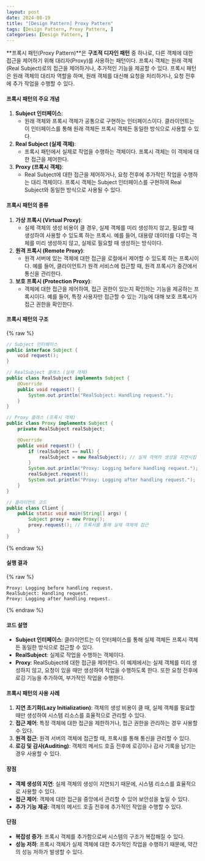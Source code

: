 ```yaml
---
layout: post
date: 2024-08-19
title: "[Design Pattern] Proxy Pattern"
tags: [Design Pattern, Proxy Pattern, ]
categories: [Design Pattern, ]
---
```



**프록시 패턴(Proxy Pattern)**은 **구조적 디자인 패턴** 중 하나로, 다른 객체에 대한 접근을 제어하기 위해 대리자(Proxy)를 사용하는 패턴이다. 프록시 객체는 원래 객체(Real Subject)로의 접근을 제어하거나, 추가적인 기능을 제공할 수 있다. 프록시 패턴은 원래 객체의 대리자 역할을 하며, 원래 객체를 대신해 요청을 처리하거나, 요청 전후에 추가 작업을 수행할 수 있다.


#### **프록시 패턴의 주요 개념**

1. **Subject 인터페이스**:
	- 원래 객체와 프록시 객체가 공통으로 구현하는 인터페이스이다. 클라이언트는 이 인터페이스를 통해 원래 객체든 프록시 객체든 동일한 방식으로 사용할 수 있다.
2. **Real Subject (실제 객체)**:
	- 프록시 패턴에서 실제로 작업을 수행하는 객체이다. 프록시 객체는 이 객체에 대한 접근을 제어한다.
3. **Proxy (프록시 객체)**:
	- Real Subject에 대한 접근을 제어하거나, 요청 전후에 추가적인 작업을 수행하는 대리 객체이다. 프록시 객체는 Subject 인터페이스를 구현하여 Real Subject와 동일한 방식으로 사용될 수 있다.

#### **프록시 패턴의 종류**

1. **가상 프록시 (Virtual Proxy)**:
	- 실제 객체의 생성 비용이 클 경우, 실제 객체를 미리 생성하지 않고, 필요할 때 생성하여 사용할 수 있도록 하는 프록시. 예를 들어, 대용량 데이터를 다루는 객체를 미리 생성하지 않고, 실제로 필요할 때 생성하는 방식이다.
2. **원격 프록시 (Remote Proxy)**:
	- 원격 서버에 있는 객체에 대한 접근을 로컬에서 제어할 수 있도록 하는 프록시이다. 예를 들어, 클라이언트가 원격 서비스에 접근할 때, 원격 프록시가 중간에서 통신을 관리한다.
3. **보호 프록시 (Protection Proxy)**:
	- 객체에 대한 접근을 제어하여, 접근 권한이 있는지 확인하는 기능을 제공하는 프록시이다. 예를 들어, 특정 사용자만 접근할 수 있는 기능에 대해 보호 프록시가 접근 권한을 확인한다.

#### **프록시 패턴의 구조**



{% raw %}
```java
// Subject 인터페이스
public interface Subject {
    void request();
}

// RealSubject 클래스 (실제 객체)
public class RealSubject implements Subject {
    @Override
    public void request() {
        System.out.println("RealSubject: Handling request.");
    }
}

// Proxy 클래스 (프록시 객체)
public class Proxy implements Subject {
    private RealSubject realSubject;

    @Override
    public void request() {
        if (realSubject == null) {
            realSubject = new RealSubject(); // 실제 객체의 생성을 지연시킴
        }
        System.out.println("Proxy: Logging before handling request.");
        realSubject.request();
        System.out.println("Proxy: Logging after handling request.");
    }
}

// 클라이언트 코드
public class Client {
    public static void main(String[] args) {
        Subject proxy = new Proxy();
        proxy.request(); // 프록시를 통해 실제 객체에 접근
    }
}
```
{% endraw %}



#### **실행 결과**



{% raw %}
```text
Proxy: Logging before handling request.
RealSubject: Handling request.
Proxy: Logging after handling request.
```
{% endraw %}



#### **코드 설명**

- **Subject 인터페이스**: 클라이언트는 이 인터페이스를 통해 실제 객체든 프록시 객체든 동일한 방식으로 접근할 수 있다.
- **RealSubject**: 실제로 작업을 수행하는 객체이다.
- **Proxy**: RealSubject에 대한 접근을 제어한다. 이 예제에서는 실제 객체를 미리 생성하지 않고, 요청이 있을 때만 생성하여 작업을 수행하도록 한다. 또한 요청 전후에 로깅 기능을 추가하여, 부가적인 작업을 수행한다.

#### **프록시 패턴의 사용 사례**

1. **지연 초기화(Lazy Initialization)**: 객체의 생성 비용이 클 때, 실제 객체를 필요할 때만 생성하여 시스템 리소스를 효율적으로 관리할 수 있다.
2. **접근 제어**: 특정 객체에 대한 접근을 제한하거나, 접근 권한을 관리하는 경우 사용할 수 있다.
3. **원격 접근**: 원격 서버의 객체에 접근할 때, 프록시를 통해 통신을 관리할 수 있다.
4. **로깅 및 감사(Auditing)**: 객체의 메서드 호출 전후에 로깅이나 감사 기록을 남기는 경우 사용할 수 있다.

#### **장점**

- **객체 생성의 지연**: 실제 객체의 생성이 지연되기 때문에, 시스템 리소스를 효율적으로 사용할 수 있다.
- **접근 제어**: 객체에 대한 접근을 중앙에서 관리할 수 있어 보안성을 높일 수 있다.
- **추가 기능 제공**: 객체의 메서드 호출 전후에 추가적인 작업을 수행할 수 있다.

#### **단점**

- **복잡성 증가**: 프록시 객체를 추가함으로써 시스템의 구조가 복잡해질 수 있다.
- **성능 저하**: 프록시 객체가 실제 객체에 대한 추가적인 작업을 수행하기 때문에, 약간의 성능 저하가 발생할 수 있다.
